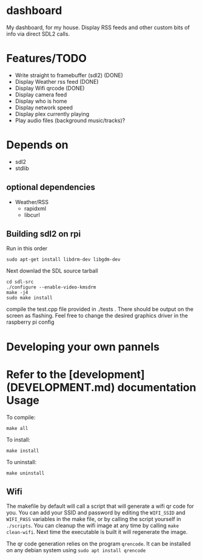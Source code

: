 dashboard
=========

My dashboard, for my house. Display RSS feeds and other custom bits of info via
direct SDL2 calls. 

Features/TODO
=============

- Write straight to framebuffer (sdl2) (DONE)
- Display Weather rss feed (DONE)
- Display Wifi qrcode (DONE)
- Display camera feed
- Display who is home
- Display network speed
- Display plex currently playing
- Play audio files (background music/tracks)?

Depends on
==========

- sdl2
- stdlib

optional dependencies
---------------------

- Weather/RSS
  - rapidxml
  - libcurl

Building sdl2 on rpi
--------------------

Run in this order
```
sudo apt-get install libdrm-dev libgdm-dev
```

Next downlad the SDL source tarball

```
cd sdl-src
./configure --enable-video-kmsdrm
make -j4
sudo make install
```

compile the test.cpp file provided in ./tests . There should be output on the
screen as flashing. Feel free to change the desired graphics driver in the
raspberry pi config

Developing your own pannels
===========================

Refer to the
[development]
(DEVELOPMENT.md)
documentation
Usage
=====

To compile:

`make all`

To install:

`make install`

To uninstall:

`make uninstall`

Wifi
----

The makefile by default will call a script that will generate a wifi qr code
for you. You can add your SSID and password by editing the `WIFI_SSID` and
`WIFI_PASS` variables in the make file, or by calling the script yourself in
`./scripts`. You can cleanup the wifi image at any time by calling 
`make clean-wifi`. Next time the executable is built it will regenerate the
image.

The qr code generation relies on the program `qrencode`. It can be installed on
any debian system using `sudo apt install qrencode`

